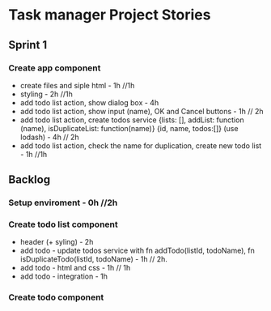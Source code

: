 # Task manager Project Stories

## Sprint 1
### Create app component
- create files and siple html - 1h //1h
- styling - 2h //1h
- add todo list action, show dialog box - 4h
- add todo list action, show input (name), OK and Cancel buttons - 1h // 2h
- add todo list action, create todos service {lists: [], addList: function (name), isDuplicateList: function(name)} {id, name, todos:[]} (use lodash) - 4h // 2h
- add todo list action, check the name for duplication, create new todo list - 1h //1h

## Backlog
### Setup enviroment - 0h //2h

### Create todo list component
- header (+ syling) - 2h
- add todo - update todos service with fn addTodo(listId, todoName), fn isDuplicateTodo(listId, todoName) - 1h // 2h.
- add todo - html and css - 1h // 1h
- add todo - integration - 1h
### Create todo component
